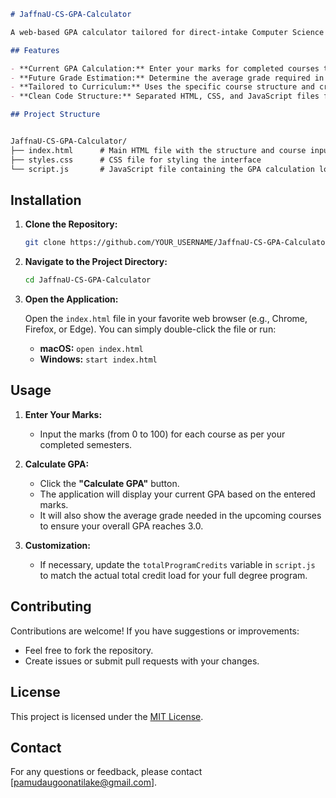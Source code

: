 

```markdown
# JaffnaU-CS-GPA-Calculator

A web-based GPA calculator tailored for direct-intake Computer Science students at the University of Jaffna. This tool calculates the current GPA based on entered marks and estimates the average grade needed in upcoming courses to reach the target overall GPA of 3.0, which is required for 4th-year eligibility.

## Features

- **Current GPA Calculation:** Enter your marks for completed courses to calculate your weighted GPA.
- **Future Grade Estimation:** Determine the average grade required in remaining courses to achieve a final GPA of at least 3.0.
- **Tailored to Curriculum:** Uses the specific course structure and credit distribution for the Jaffna University Computer Science program.
- **Clean Code Structure:** Separated HTML, CSS, and JavaScript files for easy maintenance and customization.

## Project Structure


JaffnaU-CS-GPA-Calculator/
├── index.html      # Main HTML file with the structure and course input fields
├── styles.css      # CSS file for styling the interface
└── script.js       # JavaScript file containing the GPA calculation logic
```

## Installation

1. **Clone the Repository:**

   ```bash
   git clone https://github.com/YOUR_USERNAME/JaffnaU-CS-GPA-Calculator.git
   ```

2. **Navigate to the Project Directory:**

   ```bash
   cd JaffnaU-CS-GPA-Calculator
   ```

3. **Open the Application:**

   Open the `index.html` file in your favorite web browser (e.g., Chrome, Firefox, or Edge). You can simply double-click the file or run:
   
   - **macOS:** `open index.html`
   - **Windows:** `start index.html`

## Usage

1. **Enter Your Marks:**
   - Input the marks (from 0 to 100) for each course as per your completed semesters.
  
2. **Calculate GPA:**
   - Click the **"Calculate GPA"** button.
   - The application will display your current GPA based on the entered marks.
   - It will also show the average grade needed in the upcoming courses to ensure your overall GPA reaches 3.0.

3. **Customization:**
   - If necessary, update the `totalProgramCredits` variable in `script.js` to match the actual total credit load for your full degree program.

## Contributing

Contributions are welcome! If you have suggestions or improvements:
- Feel free to fork the repository.
- Create issues or submit pull requests with your changes.

## License

This project is licensed under the [MIT License](LICENSE).

## Contact

For any questions or feedback, please contact [pamudaugoonatilake@gmail.com].
```